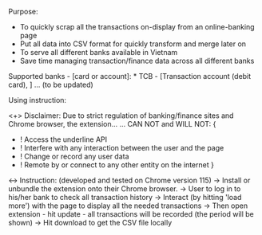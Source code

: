 Purpose: 
 * To quickly scrap all the transactions on-display from an online-banking page
 * Put all data into CSV format for quickly transform and merge later on
 * To serve all different banks available in Vietnam
 * Save time managing transaction/finance data across all different banks

Supported banks - [card or account]:
    * TCB - [Transaction account (debit card), ]
    ... (to be updated)

Using instruction:

<+> Disclaimer: Due to strict regulation of banking/finance sites and Chrome browser, the extension... 
... CAN NOT and WILL NOT:
{
* ! Access the underline API 
* ! Interfere with any interaction between the user and the page
* ! Change or record any user data 
* ! Remote by or connect to any other entity on the internet
}

<-> Instruction: (developed and tested on Chrome version 115)
 -> Install or unbundle the extension onto their Chrome browser.
 -> User to log in to his/her bank to check all transaction history
 -> Interact (by hitting 'load more') with the page to display all the needed transactions
 -> Then open extension - hit update - all transactions will be recorded (the period will be shown)
 -> Hit download to get the CSV file locally 
